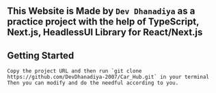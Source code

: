 ## This Website is Made by `Dev Dhanadiya` as a practice project with the help of TypeScript, Next.js, HeadlessUI Library for React/Next.js

## Getting Started

```
Copy the project URL and then run `git clone https://github.com/DevDhanadiya-2007/Car_Hub.git` in your terminal
Then you can modify and do the needful according to you.
```
